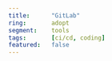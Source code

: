 ```yaml
---
title:      "GitLab"
ring:       adopt
segment:    tools
tags:       [ci/cd, coding]
featured:   false
---
```

